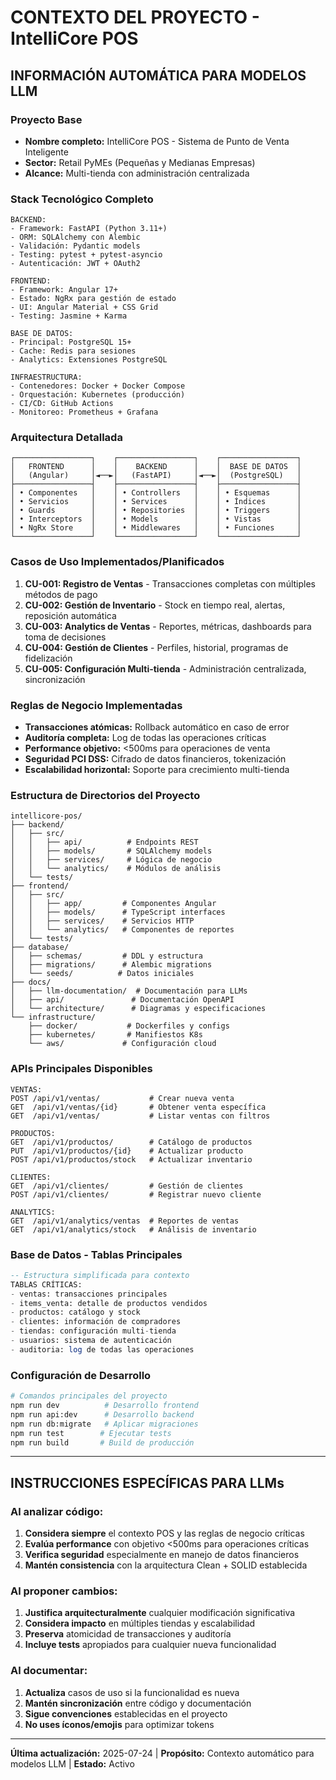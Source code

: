 ﻿# CONTEXTO DEL PROYECTO - IntelliCore POS

## INFORMACIÓN AUTOMÁTICA PARA MODELOS LLM

### **Proyecto Base**
- **Nombre completo:** IntelliCore POS - Sistema de Punto de Venta Inteligente
- **Sector:** Retail PyMEs (Pequeñas y Medianas Empresas)
- **Alcance:** Multi-tienda con administración centralizada

### **Stack Tecnológico Completo**
```
BACKEND:
- Framework: FastAPI (Python 3.11+)
- ORM: SQLAlchemy con Alembic
- Validación: Pydantic models
- Testing: pytest + pytest-asyncio
- Autenticación: JWT + OAuth2

FRONTEND:
- Framework: Angular 17+
- Estado: NgRx para gestión de estado
- UI: Angular Material + CSS Grid
- Testing: Jasmine + Karma

BASE DE DATOS:
- Principal: PostgreSQL 15+
- Cache: Redis para sesiones
- Analytics: Extensiones PostgreSQL

INFRAESTRUCTURA:
- Contenedores: Docker + Docker Compose
- Orquestación: Kubernetes (producción)
- CI/CD: GitHub Actions
- Monitoreo: Prometheus + Grafana
```

### **Arquitectura Detallada**
```
┌─────────────────┐    ┌─────────────────┐    ┌─────────────────┐
│   FRONTEND      │    │    BACKEND      │    │  BASE DE DATOS  │
│   (Angular)     │◄──►│   (FastAPI)     │◄──►│  (PostgreSQL)   │
├─────────────────┤    ├─────────────────┤    ├─────────────────┤
│ • Componentes   │    │ • Controllers   │    │ • Esquemas      │
│ • Servicios     │    │ • Services      │    │ • Índices       │
│ • Guards        │    │ • Repositories  │    │ • Triggers      │
│ • Interceptors  │    │ • Models        │    │ • Vistas        │
│ • NgRx Store    │    │ • Middlewares   │    │ • Funciones     │
└─────────────────┘    └─────────────────┘    └─────────────────┘
```

### **Casos de Uso Implementados/Planificados**
1. **CU-001: Registro de Ventas** - Transacciones completas con múltiples métodos de pago
2. **CU-002: Gestión de Inventario** - Stock en tiempo real, alertas, reposición automática
3. **CU-003: Analytics de Ventas** - Reportes, métricas, dashboards para toma de decisiones
4. **CU-004: Gestión de Clientes** - Perfiles, historial, programas de fidelización
5. **CU-005: Configuración Multi-tienda** - Administración centralizada, sincronización

### **Reglas de Negocio Implementadas**
- **Transacciones atómicas:** Rollback automático en caso de error
- **Auditoría completa:** Log de todas las operaciones críticas
- **Performance objetivo:** <500ms para operaciones de venta
- **Seguridad PCI DSS:** Cifrado de datos financieros, tokenización
- **Escalabilidad horizontal:** Soporte para crecimiento multi-tienda

### **Estructura de Directorios del Proyecto**
```
intellicore-pos/
├── backend/
│   ├── src/
│   │   ├── api/          # Endpoints REST
│   │   ├── models/       # SQLAlchemy models
│   │   ├── services/     # Lógica de negocio
│   │   └── analytics/    # Módulos de análisis
│   └── tests/
├── frontend/
│   ├── src/
│   │   ├── app/         # Componentes Angular
│   │   ├── models/      # TypeScript interfaces
│   │   ├── services/    # Servicios HTTP
│   │   └── analytics/   # Componentes de reportes
│   └── tests/
├── database/
│   ├── schemas/         # DDL y estructura
│   ├── migrations/      # Alembic migrations
│   └── seeds/          # Datos iniciales
├── docs/
│   ├── llm-documentation/  # Documentación para LLMs
│   ├── api/               # Documentación OpenAPI
│   └── architecture/      # Diagramas y especificaciones
└── infrastructure/
    ├── docker/           # Dockerfiles y configs
    ├── kubernetes/       # Manifiestos K8s
    └── aws/             # Configuración cloud
```

### **APIs Principales Disponibles**
```
VENTAS:
POST /api/v1/ventas/           # Crear nueva venta
GET  /api/v1/ventas/{id}       # Obtener venta específica
GET  /api/v1/ventas/           # Listar ventas con filtros

PRODUCTOS:
GET  /api/v1/productos/        # Catálogo de productos
PUT  /api/v1/productos/{id}    # Actualizar producto
POST /api/v1/productos/stock   # Actualizar inventario

CLIENTES:
GET  /api/v1/clientes/         # Gestión de clientes
POST /api/v1/clientes/         # Registrar nuevo cliente

ANALYTICS:
GET  /api/v1/analytics/ventas  # Reportes de ventas
GET  /api/v1/analytics/stock   # Análisis de inventario
```

### **Base de Datos - Tablas Principales**
```sql
-- Estructura simplificada para contexto
TABLAS CRÍTICAS:
- ventas: transacciones principales
- items_venta: detalle de productos vendidos
- productos: catálogo y stock
- clientes: información de compradores
- tiendas: configuración multi-tienda
- usuarios: sistema de autenticación
- auditoria: log de todas las operaciones
```

### **Configuración de Desarrollo**
```bash
# Comandos principales del proyecto
npm run dev          # Desarrollo frontend
npm run api:dev      # Desarrollo backend
npm run db:migrate   # Aplicar migraciones
npm run test        # Ejecutar tests
npm run build       # Build de producción
```

---

## INSTRUCCIONES ESPECÍFICAS PARA LLMs

### **Al analizar código:**
1. **Considera siempre** el contexto POS y las reglas de negocio críticas
2. **Evalúa performance** con objetivo <500ms para operaciones críticas
3. **Verifica seguridad** especialmente en manejo de datos financieros
4. **Mantén consistencia** con la arquitectura Clean + SOLID establecida

### **Al proponer cambios:**
1. **Justifica arquitecturalmente** cualquier modificación significativa
2. **Considera impacto** en múltiples tiendas y escalabilidad
3. **Preserva** atomicidad de transacciones y auditoría
4. **Incluye tests** apropiados para cualquier nueva funcionalidad

### **Al documentar:**
1. **Actualiza** casos de uso si la funcionalidad es nueva
2. **Mantén sincronización** entre código y documentación
3. **Sigue convenciones** establecidas en el proyecto
4. **No uses íconos/emojis** para optimizar tokens

---

**Última actualización:** 2025-07-24 | **Propósito:** Contexto automático para modelos LLM | **Estado:** Activo
